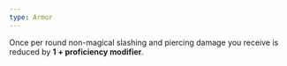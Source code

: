 ```yaml
---
type: Armor
---
```

Once per round non-magical slashing and piercing damage you receive is reduced by **1 + proficiency modifier**.